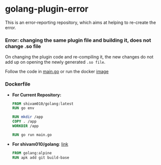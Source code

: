 # golang-plugin-error
This is an error-reporting repository, which aims at helping to re-create the error.

### Error: changing the same plugin file and building it, does not change .so file
On changing the plugin code and re-compiling it, the new changes do not add up on opening the newly generated `.so file`.

Follow the code in [main.go](./main.go) or run the docker [image](./Dockerfile)

### Dockerfile

* **For Current Repository:**
	```dockerfile
	FROM shivam010/golang:latest
	RUN go env
	
	RUN mkdir /app
	COPY . /app
	WORKDIR /app
	
	RUN go run main.go
	```
* **For shivam010/golang**: [link](https://hub.docker.com/r/shivam010/golang) <br>
	```dockerfile
	FROM golang:alpine
	RUN apk add git build-base
	```

